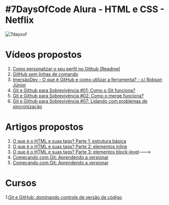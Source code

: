 <h1> #7DaysOfCode Alura - HTML e CSS - Netflix </h1>

![7daysof](https://github.com/RenWro/7DaysOfCode-GitHub/assets/134458911/b38ca43b-907a-479e-a651-13791e7c603a)

<h1>Vídeos propostos</h1>

1. [Como personalizar o seu perfil no Github (Readme)](https://www.youtube.com/watch?v=TsaLQAetPLU) <br>
2. [GitHub sem linhas de comando](https://www.youtube.com/watch?v=vhqTiQdUHfY)<br>
3. [ImersãoDev - O que é GitHub e como utilizar a ferramenta? - c/ Robson Júnior](https://www.youtube.com/watch?v=nec3n02idMw)<br>
4. [Git e Github para Sobrevivência #01: Como o Git funciona?](https://www.youtube.com/watch?v=BAmvmaKQklQ&list=PLh2Y_pKOa4Uf-cUQOVNGlz_GVHx8QYoE6&index=2)<br>
5. [Git e Github para Sobrevivência #02: Como o merge funciona?](https://www.youtube.com/watch?v=t_UND1if4eI)<br>
6. [Git e Github para Sobrevivência #07: Lidando com problemas de sincronização](https://www.youtube.com/watch?v=CbCn5_4WtP0)<br>




<h1>Artigos propostos</h1>

1. [O que é o HTML e suas tags? Parte 1: estrutura básica](https://www.alura.com.br/artigos/o-que-e-html-suas-tags-parte-1-estrutura-basica?utm_source=ActiveCampaign&utm_medium=email&utm_content=%237DaysOfCode+-+HTML+e+CSS+2%2F7%3A+%F0%9F%91%A9%F0%9F%8F%BD%E2%80%8D%F0%9F%92%BB+Primeira+se%C3%A7%C3%A3o&utm_campaign=%5BAlura+%237Days+of+Code%5D%28HTML+++CSS%29+Dia+2%3A+Primeira+se%C3%A7%C3%A3o&vgo_ee=mAgZkYkiFeSyVXUxCMEgGigFfsHX1KtEQ6so2w%2BCYb0%3D)
2. [O que é o HTML e suas tags? Parte 2: elementos inline](https://www.alura.com.br/artigos/o-que-e-html-suas-tags-parte-2-elementos-inline?utm_source=ActiveCampaign&utm_medium=email&utm_content=%237DaysOfCode+-+HTML+e+CSS+2%2F7%3A+%F0%9F%91%A9%F0%9F%8F%BD%E2%80%8D%F0%9F%92%BB+Primeira+se%C3%A7%C3%A3o&utm_campaign=%5BAlura+%237Days+of+Code%5D%28HTML+++CSS%29+Dia+2%3A+Primeira+se%C3%A7%C3%A3o&vgo_ee=mAgZkYkiFeSyVXUxCMEgGigFfsHX1KtEQ6so2w%2BCYb0%3D)
3. [O que é o HTML e suas tags? Parte 3: elementos block-level](https://www.alura.com.br/artigos/html-tags-elementos-block-level?utm_source=ActiveCampaign&utm_medium=email&utm_content=%237DaysOfCode+-+HTML+e+CSS+2%2F7%3A+%F0%9F%91%A9%F0%9F%8F%BD%E2%80%8D%F0%9F%92%BB+Primeira+se%C3%A7%C3%A3o&utm_campaign=%5BAlura+%237Days+of+Code%5D%28HTML+++CSS%29+Dia+2%3A+Primeira+se%C3%A7%C3%A3o&vgo_ee=mAgZkYkiFeSyVXUxCMEgGigFfsHX1KtEQ6so2w%2BCYb0%3D)--->
4. [Começando com Git: Aprendendo a versionar](https://www.alura.com.br/artigos/comecando-com-git-aprendendo-versionar?utm_medium=email&_hsenc=p2ANqtz-9pSo85qvRhz1LnVVipFs-2FxtAhtQXIgsFvsE0gT48_dAYHObdiejDsS-ykEbNvzKwhSJYCZMmayUiUtZNBJB5O2M9ug&_hsmi=231300195&utm_content=231300195&utm_source=hs_automation)
5. [Começando com Git: Aprendendo a versionar](https://www.alura.com.br/artigos/comecando-com-git-aprendendo-versionar?utm_medium=email&_hsenc=p2ANqtz-9pSo85qvRhz1LnVVipFs-2FxtAhtQXIgsFvsE0gT48_dAYHObdiejDsS-ykEbNvzKwhSJYCZMmayUiUtZNBJB5O2M9ug&_hsmi=231300195&utm_content=231300195&utm_source=hs_automation)


<h1>Cursos</h1>

1.[Git e GitHub: dominando controle de versão de código](https://www.alura.com.br/curso-online-git-github-dominando-controle-versao-codigo)
